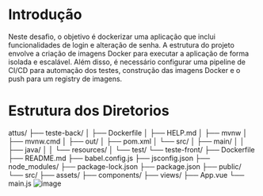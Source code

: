 # Introdução 

Neste desafio, o objetivo é dockerizar uma aplicação que inclui funcionalidades de login e alteração de senha. A estrutura do projeto envolve a criação de imagens Docker para executar a aplicação de forma isolada e escalável. Além disso, é necessário configurar uma pipeline de CI/CD para automação dos testes, construção das imagens Docker e o push para um registry de imagens.

# Estrutura dos Diretorios

attus/
├── teste-back/
│   ├── Dockerfile
│   ├── HELP.md
│   ├── mvnw
│   ├── mvnw.cmd
│   ├── out/
│   ├── pom.xml
│   └── src/
│       ├── main/
│       │   ├── java/
│       │   └── resources/
│       └── test/
└── teste-front/
    ├── Dockerfile
    ├── README.md
    ├── babel.config.js
    ├── jsconfig.json
    ├── node_modules/
    ├── package-lock.json
    ├── package.json
    ├── public/
    └── src/
        ├── assets/
        ├── components/
        ├── views/
        ├── App.vue
        └── main.js
![image](https://github.com/user-attachments/assets/dbf650dd-0022-47ec-a55e-687096e92a30)
